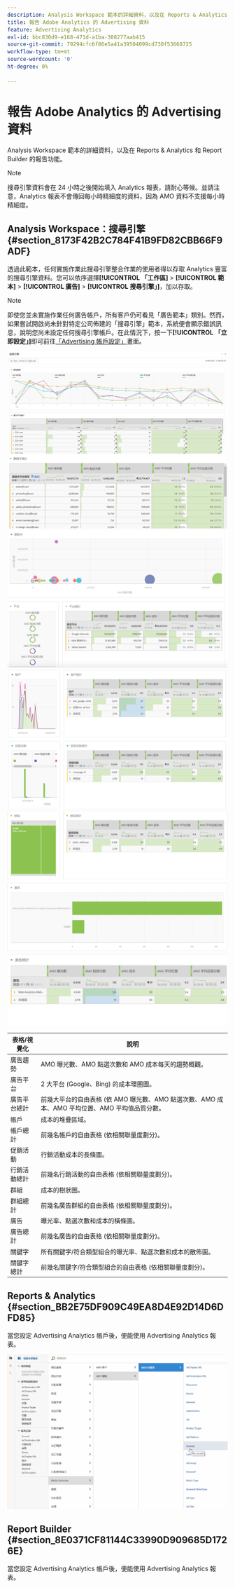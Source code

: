 ```yaml
---
description: Analysis Workspace 範本的詳細資料，以及在 Reports & Analytics 和 Report Builder 的報告功能。
title: 報告 Adobe Analytics 的 Advertising 資料
feature: Advertising Analytics
exl-id: bbc830d9-e168-471d-a1ba-308277aab415
source-git-commit: 79294cfc6f86e5a41a39504099cd730f53668725
workflow-type: tm+mt
source-wordcount: '0'
ht-degree: 0%

---
```


# 報告 Adobe Analytics 的 Advertising 資料

Analysis Workspace 範本的詳細資料，以及在 Reports &amp; Analytics 和 Report Builder 的報告功能。

>[!NOTE]
>
>搜尋引擎資料會在 24 小時之後開始填入 Analytics 報表，請耐心等候。並請注意，Analytics 報表不會傳回每小時精細度的資料，因為 AMO 資料不支援每小時精細度。

## Analysis Workspace：搜尋引擎 {#section_8173F42B2C784F41B9FD82CBB66F9ADF}

透過此範本，任何實施作業此搜尋引擎整合作業的使用者得以存取 Analytics 豐富的搜尋引擎資料。您可以依序選擇&#x200B;**[!UICONTROL 「工作區]** > **[!UICONTROL 範本]** > **[!UICONTROL 廣告]** > **[!UICONTROL 搜尋引擎」]**，加以存取。

>[!NOTE]
>
>即使您並未實施作業任何廣告帳戶，所有客戶仍可看見「廣告範本」類別。然而，如果嘗試開啟尚未針對特定公司佈建的「搜尋引擎」範本，系統便會顯示錯誤訊息，說明您尚未設定任何搜尋引擎帳戶。在此情況下，按一下&#x200B;**[!UICONTROL 「立即設定」]**&#x200B;即可前往[「Advertising 帳戶設定」](/help/integrate/c-advertising-analytics/c-adanalytics-workflow/aa-create-ad-account.md)畫面。

![](assets/aa_aw.png)  ![](assets/aa_aw2.png) ![](assets/aa_aw3.png) ![](assets/aa_aw4.png)  ![](assets/aa_aw5.png) ![](assets/aa_aw6.png)

| 表格/視覺化 | 說明 |
|--- |--- |
| 廣告趨勢 | AMO 曝光數、AMO 點選次數和 AMO 成本每天的趨勢概觀。 |
| 廣告平台 | 2 大平台 (Google、Bing) 的成本環圈圖。 |
| 廣告平台總計 | 前幾大平台的自由表格 (依 AMO 曝光數、AMO 點選次數、AMO 成本、AMO 平均位置、AMO 平均值品質分數。 |
| 帳戶 | 成本的堆疊區域。 |
| 帳戶總計 | 前幾名帳戶的自由表格 (依相關聯量度劃分)。 |
| 促銷活動 | 行銷活動成本的長條圖。 |
| 行銷活動總計 | 前幾名行銷活動的自由表格 (依相關聯量度劃分)。 |
| 群組  | 成本的樹狀圖。 |
| 群組總計 | 前幾名廣告群組的自由表格 (依相關聯量度劃分)。 |
| 廣告 | 曝光率、點選次數和成本的橫條圖。 |
| 廣告總計 | 前幾名廣告的自由表格 (依相關聯量度劃分)。 |
| 關鍵字 | 所有關鍵字/符合類型組合的曝光率、點選次數和成本的散佈圖。 |
| 關鍵字總計 | 前幾名關鍵字/符合類型組合的自由表格 (依相關聯量度劃分)。 |

## Reports &amp; Analytics {#section_BB2E75DF909C49EA8D4E92D14D6DFD85}

當您設定 Advertising Analytics 帳戶後，便能使用 Advertising Analytics 報表。

![](assets/aa_randa.png)

## Report Builder {#section_8E0371CF81144C33990D909685D1726E}

當您設定 Advertising Analytics 帳戶後，便能使用 Advertising Analytics 報表。
